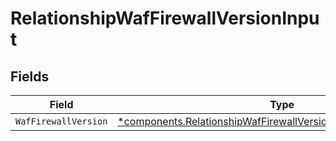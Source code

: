 # RelationshipWafFirewallVersionInput


## Fields

| Field                                                                                                                                             | Type                                                                                                                                              | Required                                                                                                                                          | Description                                                                                                                                       |
| ------------------------------------------------------------------------------------------------------------------------------------------------- | ------------------------------------------------------------------------------------------------------------------------------------------------- | ------------------------------------------------------------------------------------------------------------------------------------------------- | ------------------------------------------------------------------------------------------------------------------------------------------------- |
| `WafFirewallVersion`                                                                                                                              | [*components.RelationshipWafFirewallVersionWafFirewallVersionInput](../../models/shared/relationshipwaffirewallversionwaffirewallversioninput.md) | :heavy_minus_sign:                                                                                                                                | N/A                                                                                                                                               |